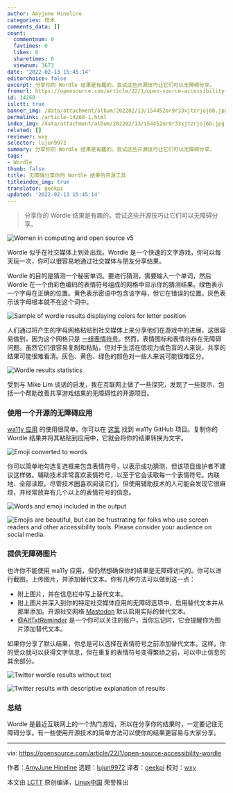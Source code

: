 ```yaml
---
author: Amyjune Hineline
categories: 技术
comments_data: []
count:
  commentnum: 0
  favtimes: 0
  likes: 0
  sharetimes: 0
  viewnum: 3673
date: '2022-02-13 15:45:14'
editorchoice: false
excerpt: 分享你的 Wordle 结果是有趣的。尝试这些开源技巧让它们可以无障碍分享。
fromurl: https://opensource.com/article/22/1/open-source-accessibility-wordle
id: 14268
islctt: true
banner_img: /data/attachment/album/202202/13/154452or9r33xjtzrjoj6b.jpg
permalink: /article-14268-1.html
index_img: /data/attachment/album/202202/13/154452or9r33xjtzrjoj6b.jpg.thumb.jpg
related: []
reviewer: wxy
selector: lujun9972
summary: 分享你的 Wordle 结果是有趣的。尝试这些开源技巧让它们可以无障碍分享。
tags:
- Wordle
thumb: false
title: 无障碍分享你的 Wordle 结果的开源工具
titleindex_img: true
translator: geekpi
updated: '2022-02-13 15:45:14'
---
```



> 
> 分享你的 Wordle 结果是有趣的。尝试这些开源技巧让它们可以无障碍分享。
> 
> 
> 


![](/data/attachment/album/202202/13/154452or9r33xjtzrjoj6b.jpg "Women in computing and open source v5")


Wordle 似乎在社交媒体上到处出现。Wordle 是一个快速的文字游戏，你可以每天玩一次，你可以很容易地通过社交媒体与朋友分享结果。


Wordle 的目的是猜测一个秘密单词。要进行猜测，需要输入一个单词，然后 Wordle 在一个由彩色编码的表情符号组成的网格中显示你的猜测结果。绿色表示一个字母在正确的位置。黄色表示密语中包含该字母，但它在错误的位置。灰色表示该字母根本就不在这个词中。


![Sample of wordle results displaying colors for letter position](/data/attachment/album/202202/13/154516fymmc4crbwrrr4bx.png)


人们通过将产生的字母网格粘贴到社交媒体上来分享他们在游戏中的进展，这很容易做到，因为这个网格只是 [一组表情符号](https://opensource.com/article/19/10/how-type-emoji-linux)。然而，表情图标和表情符存在无障碍问题。虽然它们很容易复制和粘贴，但对于生活在低视力或色盲的人来说，共享的结果可能很难看清。灰色、黄色、绿色的颜色对一些人来说可能很难区分。


![Wordle results statistics](/data/attachment/album/202202/13/154516smulx7sa5xzox9xz.png)


受到与 Mike Lim 谈话的启发，我在互联网上做了一些探究，发现了一些提示，包括一个帮助改善共享游戏结果的无障碍性的开源项目。


### 使用一个开源的无障碍应用


[wa11y 应用](http://wa11y.co/) 的使用很简单。你可以在 [这里](https://github.com/cariad/wa11y.co) 找到 wa11y GitHub 项目。复制你的 Wordle 结果并将其粘贴到应用中，它就会将你的结果转换为文字。


![Emoji converted to words](/data/attachment/album/202202/13/154517c19gp0mnoujfn99u.png)


你可以简单地勾选复选框来包含表情符号，以表示成功猜测，但该项目维护者不建议这样做。辅助技术非常喜欢表情符号，以至于它会读取每一个表情符号。内联地、全部读取。尽管技术圈喜欢阅读它们，但使用辅助技术的人可能会发现它很麻烦，并经常放弃有几个以上的表情符号的信息。


![Words and emoji included in the output](/data/attachment/album/202202/13/154518rf00xhloll48frfc.png)


![Emojis are beautiful, but can be frustrating for folks who use screen readers and other accessibility tools. Please consider your audience on social media.](/data/attachment/album/202202/13/154518ytz6pgqpmct8ptm2.png)


### 提供无障碍图片


也许你不能使用 wa11y 应用，但仍然想确保你的结果是无障碍访问的。你可以进行截图，上传图片，并添加替代文本。你有几种方法可以做到这一点：


* 附上图片，并在信息栏中写上替代文本。
* 附上图片并深入到你的特定社交媒体应用的无障碍选项中，启用替代文本并从那里添加。开源社交网络 [Mastodon](https://opensource.com/article/17/4/guide-to-mastodon) 默认启用实际的替代文本。
* [@AltTxtReminder](https://twitter.com/alttxtreminder) 是一个你可以关注的账户，当你忘记时，它会提醒你为图片添加替代文本。


如果你分享了默认结果，你总是可以选择在表情符号之前添加替代文本。这样，你的受众就可以获得文字信息，但在重复的表情符号变得繁琐之前，可以中止信息的其余部分。


![Twitter wordle results without text](/data/attachment/album/202202/13/154519zjo3j8033jrpoy03.png)


![Twitter results with descriptive explanation of results](/data/attachment/album/202202/13/154520ivn2uruz2r209ge0.png)


### 总结


Wordle 是最近互联网上的一个热门游戏，所以在分享你的结果时，一定要记住无障碍分享。有一些使用开源技术的简单方法可以使你的结果更容易与大家分享。




---


via: <https://opensource.com/article/22/1/open-source-accessibility-wordle>


作者：[AmyJune Hineline](https://opensource.com/users/amyjune) 选题：[lujun9972](https://github.com/lujun9972) 译者：[geekpi](https://github.com/geekpi) 校对：[wxy](https://github.com/wxy)


本文由 [LCTT](https://github.com/LCTT/TranslateProject) 原创编译，[Linux中国](https://linux.cn/) 荣誉推出